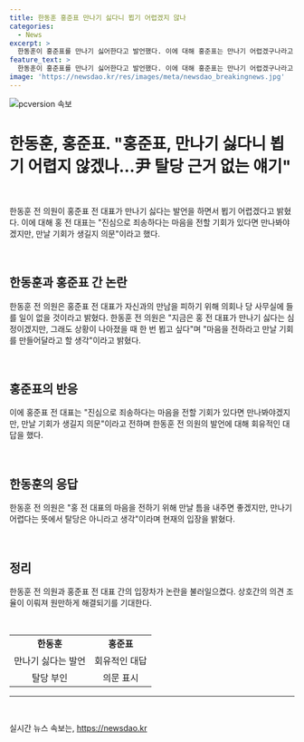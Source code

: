 ```yaml
---
title: 한동훈 홍준표 만나기 싫다니 뵙기 어렵겠지 않나
categories:
  - News
excerpt: >
  한동훈이 홍준표를 만나기 싫어한다고 발언했다. 이에 대해 홍준표는 만나기 어렵겠구나라고 반응했는데, 한동훈은 이 발언을 이용하여 여당이 탈당근거를 찾는다는 주장을 하고 있다.
feature_text: >
  한동훈이 홍준표를 만나기 싫어한다고 발언했다. 이에 대해 홍준표는 만나기 어렵겠구나라고 반응했는데, 한동훈은 이 발언을 이용하여 여당이 탈당근거를 찾는다는 주장을 하고 있다.
image: 'https://newsdao.kr/res/images/meta/newsdao_breakingnews.jpg'
---
```


<p><img src="https://newsdao.kr/res/images/meta/newsdao_breakingnews.jpg" alt="pcversion 속보" /></p>

<h1 data-ke-size="size26">한동훈, 홍준표. "홍준표, 만나기 싫다니 뵙기 어렵지 않겠나…尹 탈당 근거 없는 얘기"</h1>

<p data-ke-size="size16">&nbsp;</p>

<p data-ke-size="size16">한동훈 전 의원이 홍준표 전 대표가 만나기 싫다는 발언을 하면서 뵙기 어렵겠다고 밝혔다. 이에 대해 홍 전 대표는 "진심으로 죄송하다는 마음을 전할 기회가 있다면 만나봐야겠지만, 만날 기회가 생길지 의문"이라고 했다.</p>

<p data-ke-size="size16">&nbsp;</p>

<h2 data-ke-size="size26">한동훈과 홍준표 간 논란</h2>

<p data-ke-size="size16">한동훈 전 의원은 홍준표 전 대표가 자신과의 만남을 피하기 위해 의회나 당 사무실에 들를 일이 없을 것이라고 밝혔다. 한동훈 전 의원은 "지금은 홍 전 대표가 만나기 싫다는 심정이겠지만, 그래도 상황이 나아졌을 때 한 번 뵙고 싶다"며 "마음을 전하라고 만날 기회를 만들어달라고 할 생각"이라고 밝혔다.</p>

<p data-ke-size="size16">&nbsp;</p>

<h2 data-ke-size="size26">홍준표의 반응</h2>

<p data-ke-size="size16">이에 홍준표 전 대표는 "진심으로 죄송하다는 마음을 전할 기회가 있다면 만나봐야겠지만, 만날 기회가 생길지 의문"이라고 전하며 한동훈 전 의원의 발언에 대해 회유적인 대답을 했다.</p>

<p data-ke-size="size16">&nbsp;</p>

<h2 data-ke-size="size26">한동훈의 응답</h2>

<p data-ke-size="size16">한동훈 전 의원은 "홍 전 대표의 마음을 전하기 위해 만날 틈을 내주면 좋겠지만, 만나기 어렵다는 뜻에서 탈당은 아니라고 생각"이라며 현재의 입장을 밝혔다.</p>

<p data-ke-size="size16">&nbsp;</p>

<h2 data-ke-size="size26">정리</h2>

<p data-ke-size="size16">한동훈 전 의원과 홍준표 전 대표 간의 입장차가 논란을 불러일으켰다. 상호간의 의견 조율이 이뤄져 원만하게 해결되기를 기대한다.</p>

<p data-ke-size="size16">&nbsp;</p>

<table>
<tbody>
<tr>
<td style="text-align: center; height: 17px;"><b>한동훈</b></td>
<td style="text-align: center; height: 17px;"><b>홍준표</b></td>
</tr>
<tr>
<td style="text-align: center; height: 17px;">만나기 싫다는 발언</td>
<td style="text-align: center; height: 17px;">회유적인 대답</td>
</tr>
<tr>
<td style="text-align: center; height: 17px;">탈당 부인</td>
<td style="text-align: center; height: 17px;">의문 표시</td>
</tr>
</tbody>
</table>

<hr>

<p data-ke-size="size16">&nbsp;</p>
실시간 뉴스 속보는, <a href="https://newsdao.kr" rel="dofollow">https://newsdao.kr</a>


